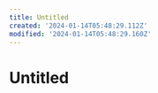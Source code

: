 ```yaml
---
title: Untitled
created: '2024-01-14T05:48:29.112Z'
modified: '2024-01-14T05:48:29.160Z'
---
```


# Untitled
